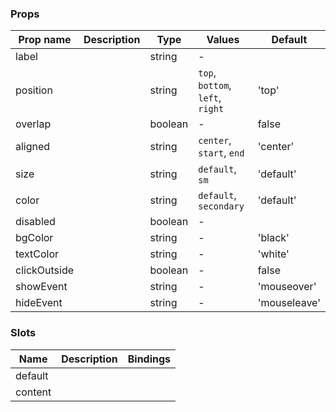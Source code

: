 ### Props

| Prop name    | Description | Type    | Values                           | Default      |
| ------------ | ----------- | ------- | -------------------------------- | ------------ |
| label        |             | string  | -                                |              |
| position     |             | string  | `top`, `bottom`, `left`, `right` | 'top'        |
| overlap      |             | boolean | -                                | false        |
| aligned      |             | string  | `center`, `start`, `end`         | 'center'     |
| size         |             | string  | `default`, `sm`                  | 'default'    |
| color        |             | string  | `default`, `secondary`           | 'default'    |
| disabled     |             | boolean | -                                |              |
| bgColor      |             | string  | -                                | 'black'      |
| textColor    |             | string  | -                                | 'white'      |
| clickOutside |             | boolean | -                                | false        |
| showEvent    |             | string  | -                                | 'mouseover'  |
| hideEvent    |             | string  | -                                | 'mouseleave' |

### Slots

| Name    | Description | Bindings |
| ------- | ----------- | -------- |
| default |             |          |
| content |             |          |
